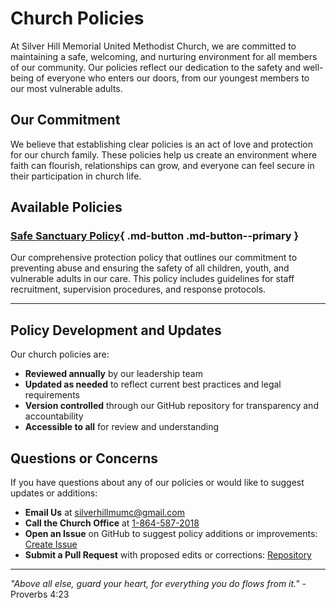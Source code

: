 # Church Policies

At Silver Hill Memorial United Methodist Church, we are committed to maintaining a safe, welcoming, and nurturing environment for all members of our community. Our policies reflect our dedication to the safety and well-being of everyone who enters our doors, from our youngest members to our most vulnerable adults.

## Our Commitment

<span class="accent-text">We believe that establishing clear policies is an act of love and protection for our church family.</span> These policies help us create an environment where faith can flourish, relationships can grow, and everyone can feel secure in their participation in church life.

## Available Policies

### [Safe Sanctuary Policy](safe-sanctuary.md){ .md-button .md-button--primary }
Our comprehensive protection policy that outlines our commitment to preventing abuse and ensuring the safety of all children, youth, and vulnerable adults in our care. This policy includes guidelines for staff recruitment, supervision procedures, and response protocols.

---

## Policy Development and Updates

Our church policies are:

- **Reviewed annually** by our leadership team
- **Updated as needed** to reflect current best practices and legal requirements
- **Version controlled** through our GitHub repository for transparency and accountability
- **Accessible to all** for review and understanding

## Questions or Concerns

If you have questions about any of our policies or would like to suggest updates or additions:

- **Email Us** at [silverhillmumc@gmail.com](mailto:silverhillmumc@gmail.com)
- **Call the Church Office** at [1-864-587-2018](tel:+1-864-587-2018)
- **Open an Issue** on GitHub to suggest policy additions or improvements: [Create Issue](https://github.com/silver-hill-memorial-umc/silver-hill-mumc-website/issues/new)
- **Submit a Pull Request** with proposed edits or corrections: [Repository](https://github.com/silver-hill-memorial-umc/silver-hill-mumc-website)

---

*"Above all else, guard your heart, for everything you do flows from it."* - Proverbs 4:23